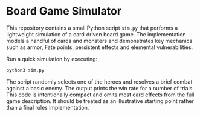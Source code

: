 # Board Game Simulator

This repository contains a small Python script `sim.py` that performs a
lightweight simulation of a card‑driven board game.  The implementation
models a handful of cards and monsters and demonstrates key mechanics such
as armor, Fate points, persistent effects and elemental vulnerabilities.

Run a quick simulation by executing:

```bash
python3 sim.py
```

The script randomly selects one of the heroes and resolves a brief combat
against a basic enemy.  The output prints the win rate for a number of
trials.  This code is intentionally compact and omits most card effects from
the full game description.  It should be treated as an illustrative starting
point rather than a final rules implementation.
